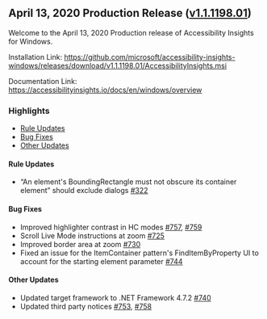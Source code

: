 ## April 13, 2020 Production Release ([v1.1.1198.01](https://github.com/Microsoft/accessibility-insights-windows/releases/tag/v1.1.1198.01))

Welcome to the April 13, 2020 Production release of Accessibility Insights for Windows.

Installation Link: https://github.com/microsoft/accessibility-insights-windows/releases/download/v1.1.1198.01/AccessibilityInsights.msi

Documentation Link: https://accessibilityinsights.io/docs/en/windows/overview

### Highlights

- [Rule Updates](#rule-updates)
- [Bug Fixes](#bug-fixes)
- [Other Updates](#other-updates)

#### Rule Updates

- “An element's BoundingRectangle must not obscure its container element” should exclude dialogs [#322](https://github.com/microsoft/axe-windows/issues/322)

#### Bug Fixes

- Improved highlighter contrast in HC modes [#757](https://github.com/microsoft/accessibility-insights-windows/pull/757), [#759](https://github.com/microsoft/accessibility-insights-windows/pull/759)
- Scroll Live Mode instructions at zoom [#725](https://github.com/microsoft/accessibility-insights-windows/pull/725)
- Improved border area at zoom [#730](https://github.com/microsoft/accessibility-insights-windows/pull/730)
- Fixed an issue for the ItemContainer pattern's FindItemByProperty UI to account for the starting element parameter [#744](https://github.com/microsoft/accessibility-insights-windows/issues/744)

#### Other Updates

- Updated target framework to .NET Framework 4.7.2 [#740](https://github.com/microsoft/accessibility-insights-windows/pull/740)
- Updated third party notices [#753](https://github.com/microsoft/accessibility-insights-windows/pull/753), [#758](https://github.com/microsoft/accessibility-insights-windows/pull/758)